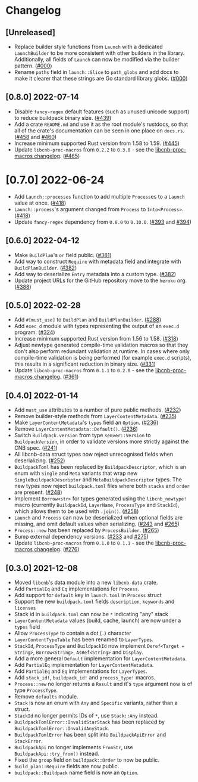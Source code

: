 # Changelog

## [Unreleased]

- Replace builder style functions from `Launch` with a dedicated `LaunchBuilder` to be more consistent with other builders in the library. Additionally, all fields of `Launch` can now be modified via the builder pattern. ([#000](https://github.com/heroku/libcnb.rs/pull/000))
- Rename `paths` field in `launch::Slice` to `path_globs` and add docs to make it clearer that these strings are Go standard library globs. ([#000](https://github.com/heroku/libcnb.rs/pull/000))

## [0.8.0] 2022-07-14

- Disable `fancy-regex` default features (such as unused unicode support) to reduce buildpack binary size. ([#439](https://github.com/heroku/libcnb.rs/pull/439))
- Add a crate `README.md` and use it as the root module's rustdocs, so that all of the crate's documentation can be seen in one place on `docs.rs`. ([#458](https://github.com/heroku/libcnb.rs/pull/458) and [#460](https://github.com/heroku/libcnb.rs/pull/460))
- Increase minimum supported Rust version from 1.58 to 1.59. ([#445](https://github.com/heroku/libcnb.rs/pull/445))
- Update `libcnb-proc-macros` from `0.2.2` to `0.3.0` - see the [libcnb-proc-macros changelog](../libcnb-proc-macros/CHANGELOG.md#030-2022-07-14). ([#465](https://github.com/heroku/libcnb.rs/pull/465))

# [0.7.0] 2022-06-24

- Add `Launch::processes` function to add multiple `Process`es to a `Launch` value at once. ([#418](https://github.com/heroku/libcnb.rs/pull/418))
- `Launch::process`'s argument changed from `Process` to `Into<Process>`. ([#418](https://github.com/heroku/libcnb.rs/pull/418))
- Update `fancy-regex` dependency from `0.8.0` to `0.10.0`. ([#393](https://github.com/heroku/libcnb.rs/pull/393) and [#394](https://github.com/heroku/libcnb.rs/pull/394))

## [0.6.0] 2022-04-12

- Make `BuildPlan`'s `or` field public. ([#381](https://github.com/heroku/libcnb.rs/pull/381))
- Add way to construct `Require` with metadata field and integrate with `BuildPlanBuilder`. ([#382](https://github.com/heroku/libcnb.rs/pull/382))
- Add way to deserialize `Entry` metadata into a custom type. ([#382](https://github.com/heroku/libcnb.rs/pull/382))
- Update project URLs for the GitHub repository move to the `heroku` org. ([#388](https://github.com/heroku/libcnb.rs/pull/388))

## [0.5.0] 2022-02-28

- Add `#[must_use]` to `BuildPlan` and `BuildPlanBuilder`. ([#288](https://github.com/heroku/libcnb.rs/pull/288))
- Add `exec_d` module with types representing the output of an `exec.d` program. ([#324](https://github.com/heroku/libcnb.rs/pull/324))
- Increase minimum supported Rust version from 1.56 to 1.58. ([#318](https://github.com/heroku/libcnb.rs/pull/318))
- Adjust newtype generated compile-time validation macros so that they don't also perform redundant validation at runtime. In cases where only compile-time validation is being performed (for example `exec.d` scripts), this results in a significant reduction in binary size. ([#331](https://github.com/heroku/libcnb.rs/pull/331))
- Update `libcnb-proc-macros` from `0.1.1` to `0.2.0` - see the [libcnb-proc-macros changelog](../libcnb-proc-macros/CHANGELOG.md#020-2022-02-28). ([#361](https://github.com/heroku/libcnb.rs/pull/361))

## [0.4.0] 2022-01-14

- Add `must_use` attributes to a number of pure public methods. ([#232](https://github.com/heroku/libcnb.rs/pull/232))
- Remove builder-style methods from `LayerContentMetadata`. ([#235](https://github.com/heroku/libcnb.rs/pull/235))
- Make `LayerContentMetadata`'s `types` field an `Option`. ([#236](https://github.com/heroku/libcnb.rs/pull/236))
- Remove `LayerContentMetadata::Default()`. ([#236](https://github.com/heroku/libcnb.rs/pull/236))
- Switch `Buildpack.version` from type `semver::Version` to `BuildpackVersion`, in order to validate versions more strictly against the CNB spec. ([#241](https://github.com/heroku/libcnb.rs/pull/241))
- All libcnb-data struct types now reject unrecognised fields when deserializing. ([#252](https://github.com/heroku/libcnb.rs/pull/252))
- `BuildpackToml` has been replaced by `BuildpackDescriptor`, which is an enum with `Single` and `Meta` variants that wrap new `SingleBuildpackDescriptor` and `MetaBuildpackDescriptor` types. The new types now reject `buildpack.toml` files where both `stacks` and `order` are present. ([#248](https://github.com/heroku/libcnb.rs/pull/248))
- Implement `Borrow<str>` for types generated using the `libcnb_newtype!` macro (currently `BuildpackId`, `LayerName`, `ProcessType` and `StackId`), which allows them to be used with `.join()`. ([#258](https://github.com/heroku/libcnb.rs/pull/258))
- `Launch` and `Process` can now be deserialized when optional fields are missing, and omit default values when serializing. ([#243](https://github.com/heroku/libcnb.rs/pull/243) and [#265](https://github.com/heroku/libcnb.rs/pull/265))
- `Process::new` has been replaced by `ProcessBuilder`. ([#265](https://github.com/heroku/libcnb.rs/pull/265))
- Bump external dependency versions. ([#233](https://github.com/heroku/libcnb.rs/pull/233) and [#275](https://github.com/heroku/libcnb.rs/pull/275))
- Update `libcnb-proc-macros` from `0.1.0` to `0.1.1` - see the [libcnb-proc-macros changelog](../libcnb-proc-macros/CHANGELOG.md#011-2022-01-14). ([#276](https://github.com/heroku/libcnb.rs/pull/276))

## [0.3.0] 2021-12-08

- Moved `libcnb`'s data module into a new `libcnb-data` crate.
- Add `PartialEq` and `Eq` implementations for `Process`.
- Add support for `default` key in `launch.toml` in `Process` struct
- Support the new `buildpack.toml` fields `description`, `keywords` and `licenses`
- Stack id in `buildpack.toml` can now be `*` indicating "any" stack
- `LayerContentMetadata` values (build, cache, launch) are now under a `types` field
- Allow `ProcessType` to contain a dot (`.`) character
- `LayerContentTypeTable` has been renamed to `LayerTypes`.
- `StackId`, `ProcessType` and `BuildpackId` now implement `Deref<Target = String>`, `Borrow<String>`, `AsRef<String>` and `Display`.
- Add a more general `Default` implementation for `LayerContentMetadata`.
- Add `PartialEq` implementation for `LayerContentMetadata`.
- Add `PartialEq` and `Eq` implementations for `LayerTypes`.
- Add `stack_id!`, `buildpack_id!` and `process_type!` macros.
- `Process::new` no longer returns a `Result` and it's `type` argument now is of type `ProcessType`.
- Remove `defaults` module.
- `Stack` is now an enum with `Any` and `Specific` variants, rather than a struct.
- `StackId` no longer permits IDs of `*`, use `Stack::Any` instead.
- `BuildpackTomlError::InvalidStarStack` has been replaced by `BuildpackTomlError::InvalidAnyStack`.
- `BuildpackTomlError` has been split into `BuildpackApiError` and `StackError`.
- `BuildpackApi` no longer implements `FromStr`, use `BuildpackApi::try_from()` instead.
- Fixed the `group` field on `buildpack::Order` to now be public.
- `build_plan::Require` fields are now public.
- `buildpack::Buildpack` name field is now an `Option`.

